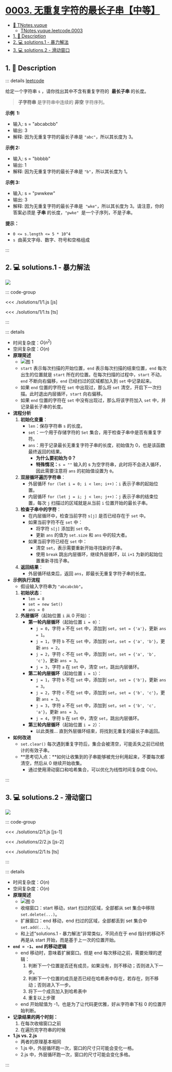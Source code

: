 # [0003. 无重复字符的最长子串【中等】](https://github.com/tnotesjs/TNotes.leetcode/tree/main/notes/0003.%20%E6%97%A0%E9%87%8D%E5%A4%8D%E5%AD%97%E7%AC%A6%E7%9A%84%E6%9C%80%E9%95%BF%E5%AD%90%E4%B8%B2%E3%80%90%E4%B8%AD%E7%AD%89%E3%80%91)

<!-- region:toc -->

- [📂 TNotes.yuque](https://www.yuque.com/tdahuyou/tnotes.yuque/)
  - [TNotes.yuque.leetcode.0003](https://www.yuque.com/tdahuyou/tnotes.yuque/leetcode.0003)
- [1. 📝 Description](#1--description)
- [2. 💻 solutions.1 - 暴力解法](#2--solutions1---暴力解法)
- [3. 💻 solutions.2 - 滑动窗口](#3--solutions2---滑动窗口)

<!-- endregion:toc -->

## 1. 📝 Description

::: details [leetcode](https://leetcode.cn/problems/longest-substring-without-repeating-characters/)

给定一个字符串 `s` ，请你找出其中不含有重复字符的  **最长子串** 的长度。

> **子字符串** 是字符串中连续的 **非空** 字符序列。

**示例  1:**

- 输入: s = "abcabcbb"
- 输出: 3
- 解释: 因为无重复字符的最长子串是 `"abc"`，所以其长度为 3。

**示例 2:**

- 输入: s = "bbbbb"
- 输出: 1
- 解释: 因为无重复字符的最长子串是 `"b"`，所以其长度为 1。

**示例 3:**

- 输入: s = "pwwkew"
- 输出: 3
- 解释: 因为无重复字符的最长子串是  `"wke"`，所以其长度为 3。请注意，你的答案必须是 **子串** 的长度，`"pwke"`  是一个子序列，不是子串。

**提示：**

- `0 <= s.length <= 5 * 10^4`
- `s`  由英文字母、数字、符号和空格组成

:::

## 2. 💻 solutions.1 - 暴力解法

![](assets/0003-题解-暴力解法.gif)

::: code-group

<<< ./solutions/1/1.js [js]

<<< ./solutions/1/1.ts [ts]

:::

::: details

- 时间复杂度：$O(n^2)$
- 空间复杂度：$O(n)$
- **原理简述**
  - ![图 1](https://cdn.jsdelivr.net/gh/tnotesjs/imgs@main/2025-06-02-09-59-03.png)
  - `start` 表示每次扫描的开始位置，`end` 表示每次扫描的结束位置，`end` 每次出生的位置就是 `start` 所在的位置。在每次扫描的过程中，`start` 不动，`end` 不断向右偏移，`end` 已经扫过的区域都加入到 `set` 中记录起来。
  - 如果 `end` 位置的字符在 `set` 中出现过，那么将 `set` 清空，开启下一次扫描。此时退出内层循环，`start` 向右偏移。
  - 如果 `end` 位置的字符在 `set` 中没有出现过，那么将该字符加入 `set` 中，并记录最长子串的长度。
- **流程分析**
  1. **初始化变量**：
     - `len`：保存字符串 `s` 的长度。
     - `set`：一个用于存储字符的 `Set` 集合，用于检查子串中是否有重复字符。
     - `ans`：用于记录最长无重复字符子串的长度，初始值为 0，也是该函数最终返回的结果。
       - **为什么要初始为 0？**
       - **特殊情况：**`s = ""` 输入的 s 为空字符串，此时将不会进入循环，因此需要注意将 `ans` 的初始值设置为 `0`。
  2. **双层循环遍历字符串**：
     - 外层循环 `for (let i = 0; i < len; i++)`：`i` 表示子串的起始位置。
     - 内层循环 `for (let j = i; j < len; j++)`：`j` 表示子串的结束位置，每次 `j` 扫描过的区域就是从当前 `i` 位置开始的最长子串。
  3. **检查子串中的字符**：
     - 在内层循环中，检查当前字符 `s[j]` 是否已经存在于 `set` 中。
     - 如果当前字符不在 `set` 中：
       - 将字符 `s[j]` 添加到 `set` 中。
       - 更新 `ans` 的值为 `set.size` 和 `ans` 中的较大者。
     - 如果当前字符已经在 `set` 中：
       - 清空 `set`，表示需要重新开始寻找新的子串。
       - 使用 `break` 跳出内层循环，继续外层循环，以 `i+1` 为新的起始位置重新寻找子串。
  4. **返回结果**：
     - 外层循环结束后，返回 `ans`，即最长无重复字符子串的长度。
- **示例执行流程**
  - 假设输入字符串为 `"abcabcbb"`。
  1. **初始状态**：
     - `len = 8`
     - `set = new Set()`
     - `ans = 0`
  2. **外层循环**（起始位置 `i` 从 0 开始）：
     - **第一轮内层循环**（起始位置 `i = 0`）：
       - `j = 0`，字符 `a` 不在 `set` 中，添加到 `set`，`set = {'a'}`，更新 `ans = 1`。
       - `j = 1`，字符 `b` 不在 `set` 中，添加到 `set`，`set = {'a', 'b'}`，更新 `ans = 2`。
       - `j = 2`，字符 `c` 不在 `set` 中，添加到 `set`，`set = {'a', 'b', 'c'}`，更新 `ans = 3`。
       - `j = 3`，字符 `a` 在 `set` 中，清空 `set`，跳出内层循环。
     - **第二轮内层循环**（起始位置 `i = 1`）：
       - `j = 1`，字符 `b` 不在 `set` 中，添加到 `set`，`set = {'b'}`，更新 `ans = 3`。
       - `j = 2`，字符 `c` 不在 `set` 中，添加到 `set`，`set = {'b', 'c'}`，更新 `ans = 3`。
       - `j = 3`，字符 `a` 不在 `set` 中，添加到 `set`，`set = {'b', 'c', 'a'}`，更新 `ans = 3`。
       - `j = 4`，字符 `b` 在 `set` 中，清空 `set`，跳出内层循环。
     - **第三轮内层循环**（起始位置 `i = 2`）：
       - 以此类推... 直到外层循环结束，将找到无重复的最长子串返回。
- **如何改进**
  - `set.clear()` 每次遇到重复字符后，集合会被清空，可能丢失之前已经统计的有效子串。
  - **思考切入点：**如何让收集到的子串能够被充分利用起来，不要每次都清空，然后从 0 继续开始收集。
    - 通过使用滑动窗口和哈希集合，可以优化为线性时间复杂度 O(n)。

:::

## 3. 💻 solutions.2 - 滑动窗口

![](assets/0003-题解-滑动窗口.gif)

::: code-group

<<< ./solutions/2/1.js [js-1]

<<< ./solutions/2/2.js [js-2]

<<< ./solutions/2/1.ts [ts]

:::

::: details

- 时间复杂度：$O(n)$
- 空间复杂度：$O(n)$
- **原理简述**
  - ![图 0](https://cdn.jsdelivr.net/gh/tnotesjs/imgs@main/2025-06-02-09-58-32.png)
  - 收缩窗口：start 移动，start 扫过的区域，全部都从 set 集合中移除 `set.delete(...)`。
  - 扩展窗口：end 移动，end 扫过的区域，全部都丢到 set 集合中 `set.add(...)`。
  - 和上述“solutions.1 - 暴力解法”非常类似，不同点在于 end 指针的移动不再是从 start 开始，而是基于上一次的位置开始。
- **`end = -1`、`end` 的移动逻辑**
  - end 移动时，意味着扩展窗口。但是 end 每次移动之前，需要处理的逻辑：
    1. 判断下一个位置是否还有成员，如果没有，则不移动；否则进入下一步。
    2. 判断下一个位置的成员是否已经在哈希表中存在，若存在，则不移动；否则进入下一步。
    3. 将下一个成员加入到哈希表中
    4. 重复以上步骤
  - end 开始赋值为 -1，也是为了让代码更优雅，好从字符串下标 0 的位置开始判断。
- **记录结果的两个时刻：**
  1. 在每次收缩窗口之前
  2. 在遍历完字符串的时候
- **1.js vs. 2.js**
  - 两者的原理基本相同
  - 1.js 中，外层循环跑一次，窗口的尺寸只可能会变化一格。
  - 2.js 中，外层循环跑一次，窗口的尺寸可能会变化多格。

:::
